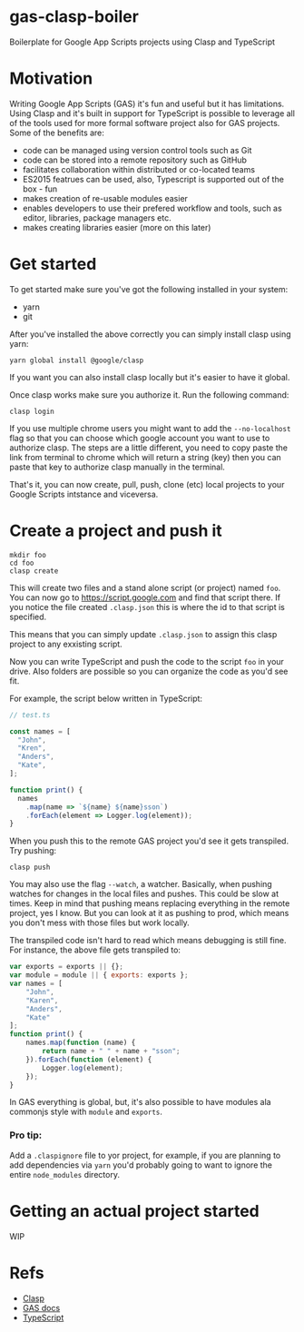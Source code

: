 # gas-clasp-boiler
Boilerplate for Google App Scripts projects using Clasp and TypeScript 

# Motivation

Writing Google App Scripts (GAS) it's fun and useful but it has limitations. Using Clasp and it's built in support for TypeScript is possible to leverage all of the tools used for more formal software project also for GAS projects. Some of the benefits are:

- code can be managed using version control tools such as Git
- code can be stored into a remote repository such as GitHub
- facilitates collaboration within distributed or co-located teams
- ES2015 featrues can be used, also, Typescript is supported out of the box - fun
- makes creation of re-usable modules easier
- enables developers to use their prefered workflow and tools, such as editor, libraries, package managers etc.
- makes creating libraries easier (more on this later)

# Get started

To get started make sure you've got the following installed in your system:

- yarn
- git

After you've installed the above correctly you can simply install clasp using yarn:

```
yarn global install @google/clasp
```

If you want you can also install clasp locally but it's easier to have it global.

Once clasp works make sure you authorize it. Run the following command:

```
clasp login
```

If you use multiple chrome users you might want to add the `--no-localhost` flag so that you can choose which google account you want to use to authorize clasp. The steps are a little different, you need to copy paste the link from terminal to chrome which will return a string (key) then you can paste that key to authorize clasp manually in the terminal.

That's it, you can now create, pull, push, clone (etc) local projects to your Google Scripts intstance and viceversa.

# Create a project and push it

```
mkdir foo
cd foo
clasp create 
```

This will create two files and a stand alone script (or project) named `foo`. You can now go to https://script.google.com and find that script there. If you notice the file created `.clasp.json` this is where the id to that script is specified.

This means that you can simply update `.clasp.json` to assign this clasp project to any exxisting script.

Now you can write TypeScript and push the code to the script `foo` in your drive. Also folders are possible so you can organize the code as you'd see fit.

For example, the script below written in TypeScript:

```typescript
// test.ts

const names = [
  "John",
  "Kren",
  "Anders",
  "Kate",
];

function print() {
  names
    .map(name => `${name} ${name}sson`)
    .forEach(element => Logger.log(element));
}

```

When you push this to the remote GAS project you'd see it gets transpiled. Try pushing:

```
clasp push 
```

You may also use the flag `--watch`, a watcher. Basically, when pushing watches for changes in the local files and pushes. This could be slow at times. Keep in mind that pushing means replacing everything in the remote project, yes I know. But you can look at it as pushing to prod, which means you don't mess with those files but work locally.

The transpiled code isn't hard to read which means debugging is still fine. For instance, the above file gets transpiled to:

```js
var exports = exports || {};
var module = module || { exports: exports };
var names = [
    "John",
    "Karen",
    "Anders",
    "Kate"
];
function print() {
    names.map(function (name) {
        return name + " " + name + "sson"; 
    }).forEach(function (element) {
        Logger.log(element);
    });
}
```

In GAS everything is global, but, it's also possible to have modules ala commonjs style with `module` and `exports`.

### Pro tip:

Add a `.claspignore` file to yor project, for example, if you are planning to add dependencies via `yarn` you'd probably going to want to ignore the entire `node_modules` directory.

# Getting an actual project started

WIP

# Refs

- [Clasp](https://github.com/google/clasp)
- [GAS docs](https://developers.google.com/apps-script/guides/clasp)
- [TypeScript](https://www.typescriptlang.org/docs/handbook/typescript-in-5-minutes.html)
